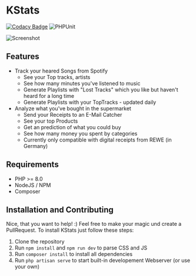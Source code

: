 # KStats
[![Codacy Badge](https://api.codacy.com/project/badge/Grade/e2ba9f2772e24d8d9fae5f9e8955d70c)](https://app.codacy.com/manual/MrKrisKrisu/KStats?utm_source=github.com&utm_medium=referral&utm_content=MrKrisKrisu/KStats&utm_campaign=Badge_Grade_Dashboard)
![PHPUnit](https://github.com/MrKrisKrisu/KStats/workflows/PHPUnit/badge.svg)

![Screenshot](screenshot.png)

## Features
* Track your heared Songs from Spotify
  * See your Top tracks, artists
  * See how many minutes you've listened to music
  * Generate Playlists with "Lost Tracks" which you like but haven't heard for a long time
  * Generate Playlists with your TopTracks - updated daily
* Analyze what you've bought in the supermarket
  * Send your Receipts to an E-Mail Catcher
  * See your top Products
  * Get an prediction of what you could buy
  * See how many money you spent by categories
  * Currently only compatible with digital receipts from REWE (in Germany)
  
## Requirements

* PHP >= 8.0
* NodeJS / NPM
* Composer

## Installation and Contributing

Nice, that you want to help! :) Feel free to make your magic und create a PullRequest. 
To install KStats just follow these steps:

1. Clone the repository
2. Run ``npm install`` and ``npm run dev`` to parse CSS and JS
3. Run ``composer install`` to install all dependencies
4. Run ``php artisan serve`` to start built-in developement Webserver (or use your own)